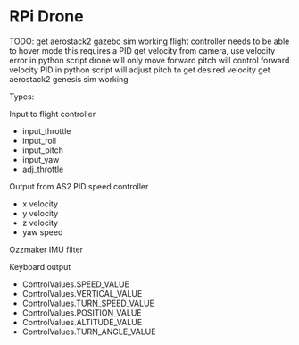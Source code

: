 
# RPi Drone


TODO:
get aerostack2 gazebo sim working
flight controller needs to be able to hover mode
this requires a PID
get velocity from camera, use velocity error in python script
drone will only move forward
pitch will control forward velocity
PID in python script will adjust pitch to get desired velocity
get aerostack2 genesis sim working




Types:

Input to flight controller
- input_throttle
- input_roll
- input_pitch
- input_yaw
- adj_throttle

Output from AS2 PID speed controller
- x velocity
- y velocity
- z velocity
- yaw speed

Ozzmaker IMU filter

Keyboard output
- ControlValues.SPEED_VALUE
- ControlValues.VERTICAL_VALUE
- ControlValues.TURN_SPEED_VALUE
- ControlValues.POSITION_VALUE
- ControlValues.ALTITUDE_VALUE
- ControlValues.TURN_ANGLE_VALUE

